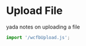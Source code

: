 # Upload File

yada notes on uploading a file

<app-shell></app-shell>

```js script
import '/wcfbUpload.js';
```